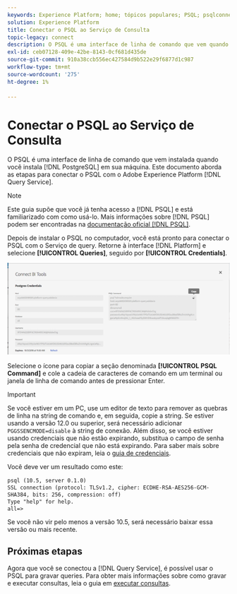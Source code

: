 ```yaml
---
keywords: Experience Platform; home; tópicos populares; PSQL; psqlconnect para serviço de consulta; serviço de consulta; serviço de consulta;
solution: Experience Platform
title: Conectar o PSQL ao Serviço de Consulta
topic-legacy: connect
description: O PSQL é uma interface de linha de comando que vem quando você instala o PostgreSQL em sua máquina. Você pode instalá-lo seguindo estas instruções.
exl-id: ceb07128-409e-42be-8143-0cf681d435de
source-git-commit: 910a38ccb556ec427584d9b522e29f6877d1c987
workflow-type: tm+mt
source-wordcount: '275'
ht-degree: 1%

---
```


# Conectar o PSQL ao Serviço de Consulta

O PSQL é uma interface de linha de comando que vem instalada quando você instala [!DNL PostgreSQL] em sua máquina. Este documento aborda as etapas para conectar o PSQL com o Adobe Experience Platform [!DNL Query Service].

>[!NOTE]
>
> Este guia supõe que você já tenha acesso a [!DNL PSQL] e está familiarizado com como usá-lo. Mais informações sobre [!DNL PSQL] podem ser encontradas na [documentação oficial [!DNL PSQL]](https://www.postgresql.org/docs/current/app-psql.html).

Depois de instalar o PSQL no computador, você está pronto para conectar o PSQL com o Serviço de query. Retorne à interface [!DNL Platform] e selecione **[!UICONTROL Queries]**, seguido por **[!UICONTROL Credentials]**.

![Imagem](../images/clients/psql/connect-bi.png)

Selecione o ícone para copiar a seção denominada **[!UICONTROL PSQL Command]** e cole a cadeia de caracteres de comando em um terminal ou janela de linha de comando antes de pressionar Enter.

>[!IMPORTANT]
>
>Se você estiver em um PC, use um editor de texto para remover as quebras de linha na string de comando e, em seguida, copie a string. Se estiver usando a versão 12.0 ou superior, será necessário adicionar `PGGSSENCMODE=disable` à string de conexão. Além disso, se você estiver usando credenciais que não estão expirando, substitua o campo de senha pela senha de credencial que não está expirando. Para saber mais sobre credenciais que não expiram, leia o [guia de credenciais](../ui/credentials.md).

Você deve ver um resultado como este:

```shell
psql (10.5, server 0.1.0)
SSL connection (protocol: TLSv1.2, cipher: ECDHE-RSA-AES256-GCM-SHA384, bits: 256, compression: off)
Type "help" for help.
all=>
```

Se você não vir pelo menos a versão 10.5, será necessário baixar essa versão ou mais recente.

## Próximas etapas

Agora que você se conectou a [!DNL Query Service], é possível usar o PSQL para gravar queries. Para obter mais informações sobre como gravar e executar consultas, leia o guia em [executar consultas](../best-practices/writing-queries.md).
